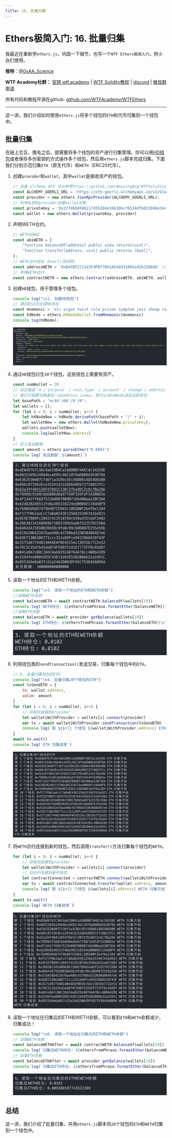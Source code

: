 ```yaml
---
title: 16. 批量归集
---
```


# Ethers极简入门: 16. 批量归集

我最近在重新学`ethers.js`，巩固一下细节，也写一个`WTF Ethers极简入门`，供小白们使用。

**推特**：[@0xAA_Science](https://twitter.com/0xAA_Science)

**WTF Academy社群：** [官网 wtf.academy](https://wtf.academy) | [WTF Solidity教程](https://github.com/AmazingAng/WTFSolidity) | [discord](https://discord.gg/5akcruXrsk) | [微信群申请](https://docs.google.com/forms/d/e/1FAIpQLSe4KGT8Sh6sJ7hedQRuIYirOoZK_85miz3dw7vA1-YjodgJ-A/viewform?usp=sf_link)

所有代码和教程开源在github: [github.com/WTFAcademy/WTFEthers](https://github.com/WTFAcademy/WTFEthers)

-----

这一讲，我们介绍如何使用`ethers.js`将多个钱包的`ETH`和代币归集到一个钱包中。

## 批量归集

在链上交互、撸毛之后，就需要将多个钱包的资产进行归集管理。你可以用[HD钱包](https://github.com/WTFAcademy/WTFEthers/blob/main/14_HDwallet/readme.md)或者保存多份密钥的方式操作多个钱包，然后用`ethers.js`脚本完成归集。下面我们分别示范归集`ETH`（原生代币）和`WETH`（ERC20代币）。

1. 创建`provider`和`wallet`，其中`wallet`是接收资产的钱包。

    ```js
    // 准备 alchemy API 可以参考https://github.com/AmazingAng/WTFSolidity/blob/main/Topics/Tools/TOOL04_Alchemy/readme.md 
    const ALCHEMY_GOERLI_URL = 'https://eth-goerli.alchemyapi.io/v2/GlaeWuylnNM3uuOo-SAwJxuwTdqHaY5l';
    const provider = new ethers.JsonRpcProvider(ALCHEMY_GOERLI_URL);
    // 利用私钥和provider创建wallet对象
    const privateKey = '0x227dbb8586117d55284e26620bc76534dfbd2394be34cf4a09cb775d593b6f2b'
    const wallet = new ethers.Wallet(privateKey, provider)
    ```

2. 声明WETH合约。
    ```js
    // WETH的ABI
    const abiWETH = [
        "function balanceOf(address) public view returns(uint)",
        "function transfer(address, uint) public returns (bool)",
    ];
    // WETH合约地址（Goerli测试网）
    const addressWETH = '0xB4FBF271143F4FBf7B91A5ded31805e42b2208d6' // WETH Contract
    // 声明WETH合约
    const contractWETH = new ethers.Contract(addressWETH, abiWETH, wallet)
    ```

3. 创建`HD`钱包，用于管理多个钱包。

    ```js
    console.log("\n1. 创建HD钱包")
    // 通过助记词生成HD钱包
    const mnemonic = `air organ twist rule prison symptom jazz cheap rather dizzy verb glare jeans orbit weapon universe require tired sing casino business anxiety seminar hunt`
    const hdNode = ethers.HDNodeWallet.fromMnemonic(mnemonic)
    console.log(hdNode);
    ```
    ![HD钱包](img/16-1.png)

4. 通过`HD`钱包衍生`20`个钱包，这些钱包上需要有资产。

    ```js
    const numWallet = 20
    // 派生路径：m / purpose' / coin_type' / account' / change / address_index
    // 我们只需要切换最后一位address_index，就可以从hdNode派生出新钱包
    let basePath = "m/44'/60'/0'/0";
    let wallets = [];
    for (let i = 0; i < numWallet; i++) {
        let hdNodeNew = hdNode.derivePath(basePath + "/" + i);
        let walletNew = new ethers.Wallet(hdNodeNew.privateKey);
        wallets.push(walletNew);
        console.log(walletNew.address)
    }
    // 定义发送数额
    const amount = ethers.parseEther("0.0001")
    console.log(`发送数额：${amount}`)
    ```
    ![生成20个地址](img/16-2.png)

5. 读取一个地址的ETH和WETH余额。

    ```js
    console.log("\n3. 读取一个地址的ETH和WETH余额")
    //读取WETH余额
    const balanceWETH = await contractWETH.balanceOf(wallets[19])
    console.log(`WETH持仓: ${ethersfromPhrase.formatEther(balanceWETH)}`)
    //读取ETH余额
    const balanceETH = await provider.getBalance(wallets[19])
    console.log(`ETH持仓: ${ethersfromPhrase.formatEther(balanceETH)}\n`)
    ```
    ![读取余额](img/16-3.png)

6. 利用钱包类的`sendTransaction()`发送交易，归集每个钱包中的`ETH`。

    ```js
    // 6. 批量归集钱包的ETH
    console.log("\n4. 批量归集20个钱包的ETH")
    const txSendETH = {
        to: wallet.address,
        value: amount
    }
    for (let i = 0; i < numWallet; i++) {
        // 将钱包连接到provider
        let walletiWithProvider = wallets[i].connect(provider)
        var tx = await walletiWithProvider.sendTransaction(txSendETH)
        console.log(`第 ${i+1} 个钱包 ${walletiWithProvider.address} ETH 归集开始`)
    }
    await tx.wait()
    console.log(`ETH 归集结束`)
    ```
    ![归集ETH](img/16-4.png)

7. 将`WETH`合约连接到新的钱包，然后调用`transfer()`方法归集每个钱包的`WETH`。

    ```js
    for (let i = 0; i < numWallet; i++) {
        // 将钱包连接到provider
        let walletiWithProvider = wallets[i].connect(provider)
        // 将合约连接到新的钱包
        let contractConnected = contractWETH.connect(walletiWithProvider)
        var tx = await contractConnected.transfer(wallet.address, amount)
        console.log(`第 ${i+1} 个钱包 ${wallets[i].address} WETH 归集开始`)
    }
    await tx.wait()
    console.log(`WETH 归集结束`)
    ```
    ![归集WETH](img/16-5.png)

8. 读取一个地址在归集后的ETH和WETH余额，可以看到`ETH`和`WETH`余额减少，归集成功！
    ```js
    console.log("\n6. 读取一个地址在归集后的ETH和WETH余额")
    // 读取WETH余额
    const balanceWETHAfter = await contractWETH.balanceOf(wallets[19])
    console.log(`归集后WETH持仓: ${ethersfromPhrase.formatEther(balanceWETHAfter)}`)
    // 读取ETH余额
    const balanceETHAfter = await provider.getBalance(wallets[19])
    console.log(`归集后ETH持仓: ${ethersfromPhrase.formatEther(balanceETHAfter)}\n`)
    ```
    ![归集后余额变动](img/16-6.png)

## 总结

这一讲，我们介绍了批量归集，并用`ethers.js`脚本将`20`个钱包的`ETH`和`WETH`归集到一个钱包中。